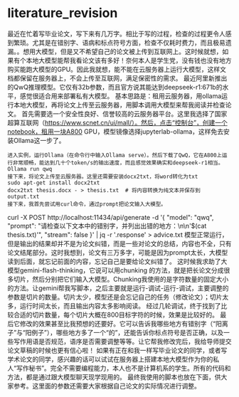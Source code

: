 # literature_revision
  最近在忙着写毕业论文，写下来有几万字。相比于写的过程，检查的过程更令人感到繁琐。尤其是在错别字、语病和标点符号方面，检查不仅耗时费力，而且极易遗漏。。想用大模型，但是又不希望自己的论文被上传到互联网上。这时候就想，如果有个本地大模型能帮我看论文该有多好！奈何本人是学生党，没有钱也没有地方购买能跑大模型的GPU。因此我就想，能不能在云服务器上运行大模型，这样文档都保留在服务器上，不会上传至互联网，满足保密性的需求。
最近阿里新推出的QwQ推理模型。它仅有32b参数，而且官方说其能达到deepseek-r1:671b的水平，感觉很适合用来部署私有大模型。
	基本思路是：租用云服务器，用ollama运行本地大模型，再将论文上传至云服务器，用脚本调用大模型来帮我阅读并检查论文。
	首先需要选一个安全性良好、信誉较高的云服务器平台。这里我选择了国家超算互联网（https://www.scnet.cn/ui/mall/）。然后，点击“控制台”，创建一个notebook，租用一块A800 GPU，模型镜像选择jupyterlab-ollama，这样免去安装Ollama这一步了。
 
	进入实例，运行Ollama（在命令行中输入Ollama serve）。然后下载了QwQ，它在A800上运行非常顺畅，能达到几十个token/s的输出速度，而且感觉效果确实和deepseek-r1相当。
	Ollama run qwq
	接下来，将论文上传至云服务器。这里还需要安装docx2txt，将word转化为txt
	sudo apt-get install docx2txt
	docx2txt thesis.docx - > thesis.txt  # 将内容转换为纯文本并保存到 output.txt
	接下来，我首先尝试用curl命令，通过prompt把论文输入大模型。
curl -X POST http://localhost:11434/api/generate -d '{ "model": "qwq", "prompt": "请检查以下文本中的错别字，并列出出错的地方：\n\n'$(cat thesis.txt)'", "stream": false }' | jq -r '.response' > advice.txt
  模型正常运行，但是输出的结果却并不是为论文纠错，而是一些对论文的总结，内容也不全，只有论文结尾部分。这时我想到，论文有三万多字，可能是因为prompt太长，大模型读到后面，就忘记前面的内容，忘记自己是要给论文纠错了。
  这时候我求助了大模型gemini-flash-thinking，它说可以用chunking 的方法，就是把长论文分成很多切片，然后分别把它们输入大模型。Chunking我使用的是字符数量的固定大小的方法。让gemini帮我写脚本，之后主要就是运行-调试-运行-调试，主要调整的参数是切片的数量。切片太少，模型还是会忘记自己的任务（修改论文）；切片太多，运行时间太长，而且输出内容太多影响阅读。
  经过几轮调试，终于找到了比较合适的切片数量，每个切片大概在800目标字符的时候，效果是比较好的。
最后它修改的效果甚至比我预想的还要好。它可以告诉我哪些地方有错别字（“阳离子”与“阳例子”），哪些地方多了一个“的”，还能告诉你标点符号是否正确，以及一些写作用语是否规范，语序是否需要调整等等。让它帮我修改完后，我给导师提交论文草稿的时候也更有信心啦！
  如果有正在和我一样写毕业论文的同学，或者写学术论文的同学，感兴趣的话可以试试在服务器上搭建本地大模型作为你的私人“写作秘书”。完全不需要编程能力，本人也不是计算机系的学生。所有的代码和方法，都是通过跟大模型聊天现学现用的。
  最终我使用的脚本也放在下面，供大家参考。这里面的参数还需要大家根据自己论文的实际情况进行调整。


